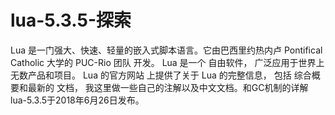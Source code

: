 # lua-5.3.5-探索
Lua 是一门强大、快速、轻量的嵌入式脚本语言。它由巴西里约热内卢 Pontifical Catholic 大学的 PUC-Rio 团队 开发。 Lua 是一个 自由软件， 广泛应用于世界上无数产品和项目。 Lua 的官方网站 上提供了关于 Lua 的完整信息， 包括 综合概要和最新的 文档， 我这里做一些自己的注解以及中文文档。和GC机制的详解
lua-5.3.5于2018年6月26日发布。
